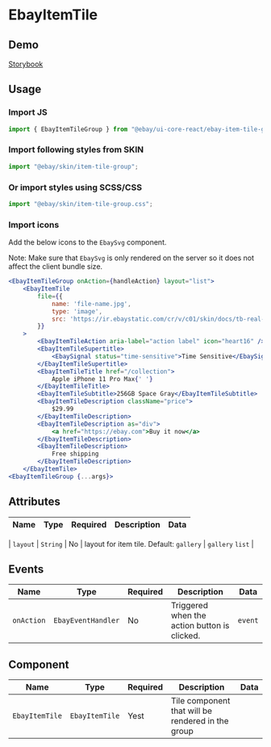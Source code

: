 # EbayItemTile

## Demo

[Storybook](https://opensource.ebay.com/ebayui-core-react/main/?path=/docs/layout-ebay-item-tile-group--docs)

## Usage

### Import JS

```jsx harmony
import { EbayItemTileGroup } from "@ebay/ui-core-react/ebay-item-tile-group";
```

### Import following styles from SKIN

```jsx harmony
import "@ebay/skin/item-tile-group";
```

### Or import styles using SCSS/CSS

```jsx harmony
import "@ebay/skin/item-tile-group.css";
```

### Import icons

Add the below icons to the `EbaySvg` component.

Note: Make sure that `EbaySvg` is only rendered on the server so it does not affect the client bundle size.

```jsx harmony
<EbayItemTileGroup onAction={handleAction} layout="list">
    <EbayItemTile
        file={{
            name: 'file-name.jpg',
            type: 'image',
            src: 'https://ir.ebaystatic.com/cr/v/c01/skin/docs/tb-real-square-pic.jpg'
        }}
    >
        <EbayItemTileAction aria-label="action label" icon="heart16" />
        <EbayItemTileSupertitle>
            <EbaySignal status="time-sensitive">Time Sensitive</EbaySignal>
        </EbayItemTileSupertitle>
        <EbayItemTileTitle href="/collection">
            Apple iPhone 11 Pro Max{' '}
        </EbayItemTileTitle>
        <EbayItemTileSubtitle>256GB Space Gray</EbayItemTileSubtitle>
        <EbayItemTileDescription className="price">
            $29.99
        </EbayItemTileDescription>
        <EbayItemTileDescription as="div">
            <a href="https://ebay.com">Buy it now</a>
        </EbayItemTileDescription>
        <EbayItemTileDescription>
            Free shipping
        </EbayItemTileDescription>
    </EbayItemTile>
<EbayItemTileGroup {...args}>
```

## Attributes

| Name | Type | Required | Description | Data |
| ---- | ---- | -------- | ----------- | ---- |

| `layout` | `String` | No | layout for item tile. Default: `gallery` | `gallery` `list` |

## Events

| Name       | Type               | Required | Description                                  | Data    |
| ---------- | ------------------ | -------- | -------------------------------------------- | ------- |
| `onAction` | `EbayEventHandler` | No       | Triggered when the action button is clicked. | `event` |

## Component

| Name           | Type           | Required | Description                                       | Data |
| -------------- | -------------- | -------- | ------------------------------------------------- | ---- |
| `EbayItemTile` | `EbayItemTile` | Yest     | Tile component that will be rendered in the group |
